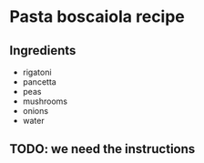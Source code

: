 # Pasta boscaiola recipe


## Ingredients

- rigatoni
- pancetta
- peas
- mushrooms
- onions
- water

## TODO: we need the instructions
